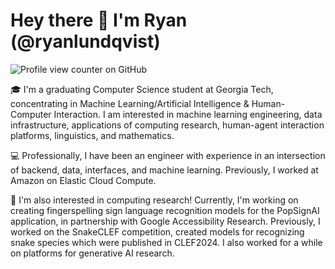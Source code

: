 # Hey there 👋 I'm Ryan (@ryanlundqvist)
![Profile view counter on GitHub](https://komarev.com/ghpvc/?username=ryanlundqvist)

🎓 I'm a graduating Computer Science student at Georgia Tech, concentrating in Machine Learning/Artificial Intelligence & Human-Computer Interaction. I am interested in machine learning engineering, data infrastructure, applications of computing research, human-agent interaction platforms, linguistics, and mathematics.

💻 Professionally, I have been an engineer with experience in an intersection of backend, data, interfaces, and machine learning. Previously, I worked at Amazon on Elastic Cloud Compute.

🔬 I'm also interested in computing research! Currently, I'm working on creating fingerspelling sign language recognition models for the PopSignAI application, in partnership with Google Accessibility Research. Previously, I worked on the SnakeCLEF competition, created models for recognizing snake species which were published in CLEF2024. I also worked for a while on platforms for generative AI research.

<!---
RlundqvistJr/RlundqvistJr is a ✨ special ✨ repository because its `README.md` (this file) appears on your GitHub profile.
You can click the Preview link to take a look at your changes.
--->
